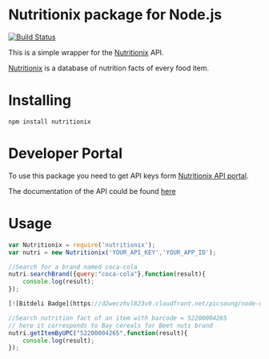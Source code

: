 # Nutritionix package for Node.js
[![Build Status](https://travis-ci.org/picsoung/sleep-sort.png?branch=master)](https://travis-ci.org/picsoung/sleep-sort)

This is a simple wrapper for the [Nutritionix](www.nutritionix.com) API.

[Nutritionix](www.nutritionix.com) is a database of nutrition facts of every food item.

# Installing

`npm install nutritionix`

# Developer Portal

To use this package you need to get API keys form [Nutritionix API portal](https://developer.nutritionix.com).

The documentation of the API could be found [here](https://developer.nutritionix.com/docs/v1_1)

# Usage

```javascript
var Nutritionix = require('nutritionix');
var nutri = new Nutritionix('YOUR_API_KEY','YOUR_APP_ID');

//Search for a brand named coca-cola
nutri.searchBrand({query:"coca-cola"},function(result){
	console.log(result);
});

[![Bitdeli Badge](https://d2weczhvl823v0.cloudfront.net/picsoung/node-nutritionix/trend.png)](https://bitdeli.com/free "Bitdeli Badge")

//Search nutrition fact of an item with barcode = 52200004265
// here it corresponds to Bay cereals for Beet nuts brand
nutri.getItemByUPC("52200004265",function(result){
	console.log(result);
});
```

